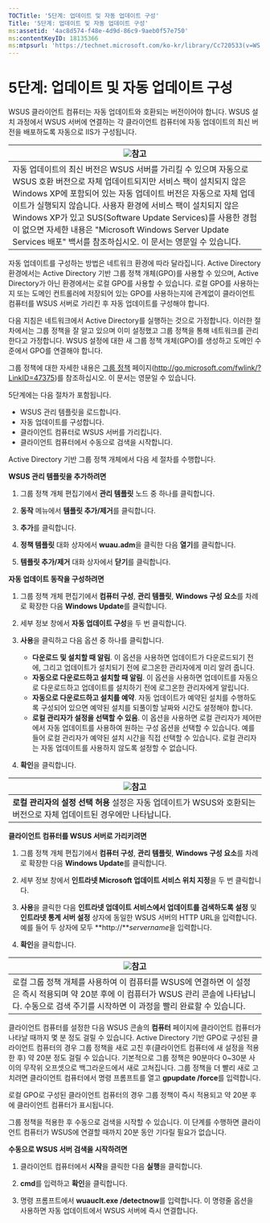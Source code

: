 ```yaml
---
TOCTitle: '5단계: 업데이트 및 자동 업데이트 구성'
Title: '5단계: 업데이트 및 자동 업데이트 구성'
ms:assetid: '4ac8d574-f48e-4d9d-86c9-9aeb0f57e750'
ms:contentKeyID: 18135366
ms:mtpsurl: 'https://technet.microsoft.com/ko-kr/library/Cc720533(v=WS.10)'
---
```


5단계: 업데이트 및 자동 업데이트 구성
=====================================

WSUS 클라이언트 컴퓨터는 자동 업데이트와 호환되는 버전이어야 합니다. WSUS 설치 과정에서 WSUS 서버에 연결하는 각 클라이언트 컴퓨터에 자동 업데이트의 최신 버전을 배포하도록 자동으로 IIS가 구성됩니다.

| ![](images/Cc720533.note(WS.10).gif)참고                                                                                                                                                                                                                                                                                                                                                                                          |
|----------------------------------------------------------------------------------------------------------------------------------------------------------------------------------------------------------------------------------------------------------------------------------------------------------------------------------------------------------------------------------------------------------------------------------------------------------------|
| 자동 업데이트의 최신 버전은 WSUS 서버를 가리킬 수 있으며 자동으로 WSUS 호환 버전으로 자체 업데이트되지만 서비스 팩이 설치되지 않은 Windows XP에 포함되어 있는 자동 업데이트 버전은 자동으로 자체 업데이트가 실행되지 않습니다. 사용자 환경에 서비스 팩이 설치되지 않은 Windows XP가 있고 SUS(Software Update Services)를 사용한 경험이 없으면 자세한 내용은 "Microsoft Windows Server Update Services 배포" 백서를 참조하십시오. 이 문서는 영문일 수 있습니다. |

자동 업데이트를 구성하는 방법은 네트워크 환경에 따라 달라집니다. Active Directory 환경에서는 Active Directory 기반 그룹 정책 개체(GPO)를 사용할 수 있으며, Active Directory가 아닌 환경에서는 로컬 GPO를 사용할 수 있습니다. 로컬 GPO를 사용하는지 또는 도메인 컨트롤러에 저장되어 있는 GPO를 사용하는지에 관계없이 클라이언트 컴퓨터를 WSUS 서버로 가리킨 후 자동 업데이트를 구성해야 합니다.

다음 지침은 네트워크에서 Active Directory를 실행하는 것으로 가정합니다. 이러한 절차에서는 그룹 정책을 잘 알고 있으며 이미 설정했고 그룹 정책을 통해 네트워크를 관리한다고 가정합니다. WSUS 설정에 대한 새 그룹 정책 개체(GPO)를 생성하고 도메인 수준에서 GPO를 연결해야 합니다.

그룹 정책에 대한 자세한 내용은 [그룹 정책](http://go.microsoft.com/fwlink/?linkid=47375) 페이지(http://go.microsoft.com/fwlink/?LinkID=47375)를 참조하십시오. 이 문서는 영문일 수 있습니다.

5단계에는 다음 절차가 포함됩니다.

-   WSUS 관리 템플릿을 로드합니다.
-   자동 업데이트를 구성합니다.
-   클라이언트 컴퓨터로 WSUS 서버를 가리킵니다.
-   클라이언트 컴퓨터에서 수동으로 검색을 시작합니다.

Active Directory 기반 그룹 정책 개체에서 다음 세 절차를 수행합니다.

**WSUS 관리 템플릿을 추가하려면**
1.  그룹 정책 개체 편집기에서 **관리 템플릿** 노드 중 하나를 클릭합니다.

2.  **동작** 메뉴에서 **템플릿 추가/제거**를 클릭합니다.

3.  **추가**를 클릭합니다.

4.  **정책 템플릿** 대화 상자에서 **wuau.adm**을 클릭한 다음 **열기**를 클릭합니다.

5.  **템플릿 추가/제거** 대화 상자에서 **닫기**를 클릭합니다.

**자동 업데이트 동작을 구성하려면**
1.  그룹 정책 개체 편집기에서 **컴퓨터 구성**, **관리 템플릿**, **Windows 구성 요소**를 차례로 확장한 다음 **Windows Update**를 클릭합니다.

2.  세부 정보 창에서 **자동 업데이트 구성**을 두 번 클릭합니다.

3.  **사용**을 클릭하고 다음 옵션 중 하나를 클릭합니다.

    -   **다운로드 및 설치할 때 알림**. 이 옵션을 사용하면 업데이트가 다운로드되기 전에, 그리고 업데이트가 설치되기 전에 로그온한 관리자에게 미리 알려 줍니다.
    -   **자동으로 다운로드하고 설치할 때 알림**. 이 옵션을 사용하면 업데이트를 자동으로 다운로드하고 업데이트를 설치하기 전에 로그온한 관리자에게 알립니다.
    -   **자동으로 다운로드하고 설치를 예약**. 자동 업데이트가 예약된 설치를 수행하도록 구성되어 있으면 예약된 설치를 되풀이할 날짜와 시간도 설정해야 합니다.
    -   **로컬 관리자가 설정을 선택할 수 있음**. 이 옵션을 사용하면 로컬 관리자가 제어판에서 자동 업데이트를 사용하여 원하는 구성 옵션을 선택할 수 있습니다. 예를 들어 로컬 관리자가 예약된 설치 시간을 직접 선택할 수 있습니다. 로컬 관리자는 자동 업데이트를 사용하지 않도록 설정할 수 없습니다.

4.  **확인**을 클릭합니다.

| ![](images/Cc720533.note(WS.10).gif)참고                                                 |
|-----------------------------------------------------------------------------------------------------------------------|
| **로컬 관리자의 설정 선택 허용** 설정은 자동 업데이트가 WSUS와 호환되는 버전으로 자체 업데이트된 경우에만 나타납니다. |

**클라이언트 컴퓨터를 WSUS 서버로 가리키려면**
1.  그룹 정책 개체 편집기에서 **컴퓨터 구성**, **관리 템플릿**, **Windows 구성 요소**를 차례로 확장한 다음 **Windows Update**를 클릭합니다.

2.  세부 정보 창에서 **인트라넷 Microsoft 업데이트 서비스 위치 지정**을 두 번 클릭합니다.

3.  **사용**을 클릭한 다음 **인트라넷 업데이트 서비스에서 업데이트를 검색하도록 설정** 및 **인트라넷 통계 서버 설정** 상자에 동일한 WSUS 서버의 HTTP URL을 입력합니다. 예를 들어 두 상자에 모두 **http://***servername*을 입력합니다.

4.  **확인**을 클릭합니다.

| ![](images/Cc720533.note(WS.10).gif)참고                                                                                                                                     |
|-----------------------------------------------------------------------------------------------------------------------------------------------------------------------------------------------------------|
| 로컬 그룹 정책 개체를 사용하여 이 컴퓨터를 WSUS에 연결하면 이 설정은 즉시 적용되며 약 20분 후에 이 컴퓨터가 WSUS 관리 콘솔에 나타납니다. 수동으로 검색 주기를 시작하면 이 과정을 빨리 완료할 수 있습니다. |

클라이언트 컴퓨터를 설정한 다음 WSUS 콘솔의 **컴퓨터** 페이지에 클라이언트 컴퓨터가 나타날 때까지 몇 분 정도 걸릴 수 있습니다. Active Directory 기반 GPO로 구성된 클라이언트 컴퓨터의 경우 그룹 정책을 새로 고친 후(클라이언트 컴퓨터에 새 설정을 적용한 후) 약 20분 정도 걸릴 수 있습니다. 기본적으로 그룹 정책은 90분마다 0~30분 사이의 무작위 오프셋으로 백그라운드에서 새로 고쳐집니다. 그룹 정책을 더 빨리 새로 고치려면 클라이언트 컴퓨터에서 명령 프롬프트를 열고 **gpupdate /force**를 입력합니다.

로컬 GPO로 구성된 클라이언트 컴퓨터의 경우 그룹 정책이 즉시 적용되고 약 20분 후에 클라이언트 컴퓨터가 표시됩니다.

그룹 정책을 적용한 후 수동으로 검색을 시작할 수 있습니다. 이 단계를 수행하면 클라이언트 컴퓨터가 WSUS에 연결할 때까지 20분 동안 기다릴 필요가 없습니다.

**수동으로 WSUS 서버 검색을 시작하려면**
1.  클라이언트 컴퓨터에서 **시작**을 클릭한 다음 **실행**을 클릭합니다.

2.  **cmd**를 입력하고 **확인**을 클릭합니다.

3.  명령 프롬프트에서 **wuauclt.exe /detectnow**를 입력합니다. 이 명령줄 옵션을 사용하면 자동 업데이트에서 WSUS 서버에 즉시 연결합니다.
